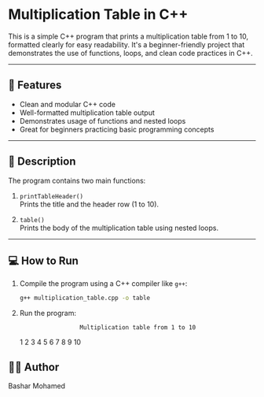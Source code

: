 # Multiplication Table in C++

This is a simple C++ program that prints a multiplication table from 1 to 10, formatted clearly for easy readability. It's a beginner-friendly project that demonstrates the use of functions, loops, and clean code practices in C++.

---

## 🚀 Features

- Clean and modular C++ code
- Well-formatted multiplication table output
- Demonstrates usage of functions and nested loops
- Great for beginners practicing basic programming concepts

---

## 📄 Description

The program contains two main functions:

1. `printTableHeader()`  
   Prints the title and the header row (1 to 10).

2. `table()`  
   Prints the body of the multiplication table using nested loops.

---

## 💻 How to Run

1. Compile the program using a C++ compiler like `g++`:

   ```bash
   g++ multiplication_table.cpp -o table
   
2. Run the program:

                        Multiplication table from 1 to 10

    1       2       3       4       5       6       7       8       9       10


## 🧑‍💻 Author

Bashar Mohamed
